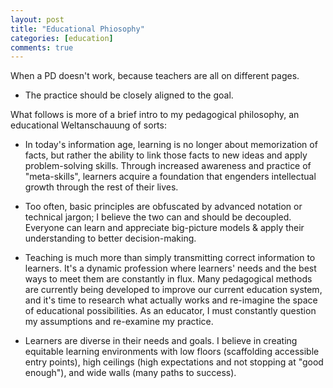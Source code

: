 ```yaml
---
layout: post
title: "Educational Phiosophy"
categories: [education]
comments: true
---
```


When a PD doesn't work, because teachers are all on different pages. 

* The practice should be closely aligned to the goal. 


What follows is more of a brief intro to my pedagogical philosophy, an educational Weltanschauung of sorts:

* In today's information age, learning is no longer about memorization of facts, but rather the ability to link those facts to new ideas and apply problem-solving skills. Through increased awareness and practice of "meta-skills", learners acquire a foundation that engenders intellectual growth through the rest of their lives. 
	    
* Too often, basic principles are obfuscated by advanced notation or technical jargon; I believe the two can and should be decoupled. Everyone can learn and appreciate big-picture models &amp; apply their understanding to better decision-making.
	    
* Teaching is much more than simply transmitting correct information to learners. It's a dynamic profession where learners' needs and the best ways to meet them are constantly in flux. Many pedagogical methods are currently being developed to improve our current education system, and it's time to research what actually works and re-imagine the space of educational possibilities. As an educator, I must constantly question my assumptions and re-examine my practice.
	    
* Learners are diverse in their needs and goals. I believe in creating equitable learning environments with low floors (scaffolding accessible entry points), high ceilings (high expectations and not stopping at "good enough"), and wide walls (many paths to success). 
